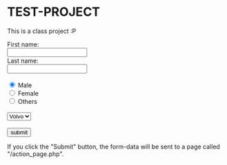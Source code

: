 # TEST-PROJECT
This is a class project :P 
<!DOCTYPE html>
<html>
<body>
<form action="/action_page.php">
First name:<br>
<input type="text" name="firstname" value="">
<br>
Last name:<br>
<input type="text" name="lastname" value="">
<br><br>
<input type="radio" name="gender" value="male" checked > Male<br>
<input type="radio" name="gender" value="female" checked"> Female<br>
<input type="radio" name="gender" value="others" checked"> Others<br><br>
<select>
<option value="volvo">Volvo</option>
<option value="saab">Saab</option>
<option value="opel">Opel</option>
</select>
<br><br>
<input type="submit" value="submit">
</form>
<p> If you click the "Submit" button, the form-data will be sent to a page called "/action_page.php". </p>
</body>
</html>
